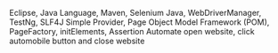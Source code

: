 Eclipse, Java Language, Maven, Selenium Java, WebDriverManager, TestNg, SLF4J Simple Provider, Page Object Model Framework (POM), PageFactory, initElements, Assertion
Automate open website, click automobile button and close website
